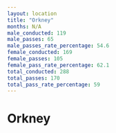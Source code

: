 ```yaml
---
layout: location
title: "Orkney"
months: N/A
male_conducted: 119
male_passes: 65
male_passes_rate_percentage: 54.6
female_conducted: 169
female_passes: 105
female_pass_rate_percentage: 62.1
total_conducted: 288
total_passes: 170
total_pass_rate_percentage: 59
---
```


# Orkney
